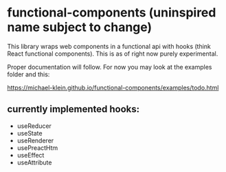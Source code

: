 # functional-components (uninspired name subject to change)

This library wraps web components in a functional api with hooks (think React functional components).
This is as of right now purely experimental.

Proper documentation will follow. For now you may look at the examples folder and this:

https://michael-klein.github.io/functional-components/examples/todo.html

## currently implemented hooks:

* useReducer
* useState
* useRenderer 
* usePreactHtm
* useEffect
* useAttribute
